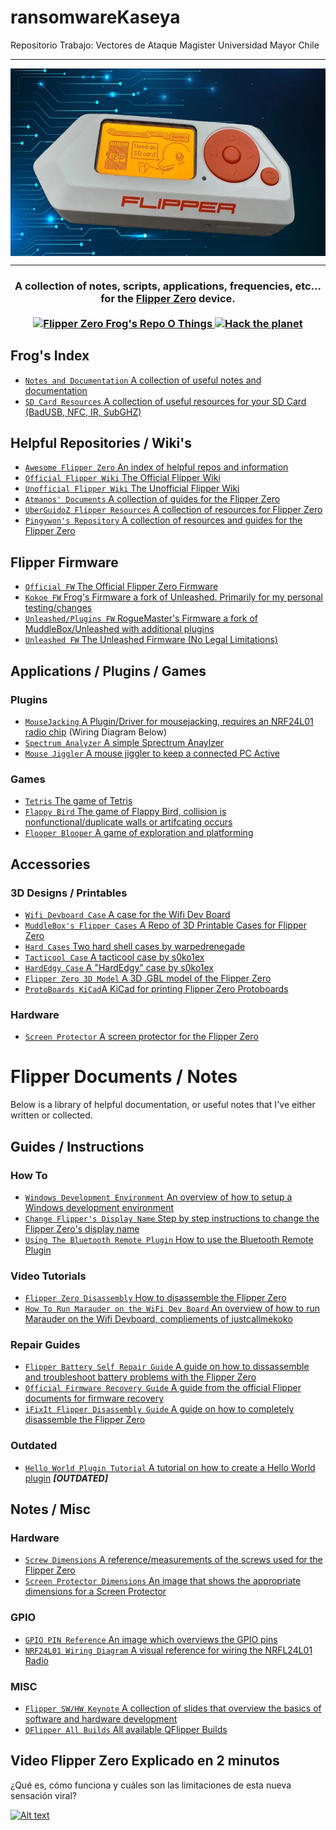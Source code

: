 # ransomwareKaseya
Repositorio Trabajo: Vectores de Ataque Magister Universidad Mayor Chile
<hr>
<a href="https://github.com/FroggMaster/FlipperZero">
  <img src="https://github.com/jesusIgnacio86/FlipperZero/blob/main/flipperzero.jpg" align="center" alt="Frog's Flipper Zero Repo" title="Frog's Flipper Zero Repo" width="800" height="300">
</a>

<hr>
<h3 align="center">
 A collection of notes, scripts, applications, frequencies, etc... for the <a href="https://flipperzero.one">Flipper Zero</a> device.<br><br>
  <a href="#">
    <img src="https://img.shields.io/badge/Flipper%20Zero-Frog's%20Index-green" alt="Flipper Zero Frog's Repo O Things" height=24>
    <img src="https://img.shields.io/badge/Hack-The%20Planet-orange" alt="Hack the planet" height=24>
  </a>
</h3>
<!-- Please, Do not modify the HTML above this section 𓆏 Thank you 𓆏-->

## Frog's Index
- [`Notes and Documentation` A collection of useful notes and documentation](https://github.com/FroggMaster/Flipperzero#flipper-documents--notes)
- [`SD Card Resources` A collection of useful resources for your SD Card (BadUSB, NFC, IR, SubGHZ)](https://github.com/FroggMaster/FlipperZero/tree/main/SD%20Card%20Resources)

## Helpful Repositories / Wiki's 
- [`Awesome Flipper Zero` An index of helpful repos and information](https://github.com/djsime1/awesome-flipperzero)
- [`Official Flipper Wiki` The Official Flipper Wiki](https://docs.flipperzero.one)
- [`Unofficial Flipper Wiki` The Unofficial Flipper Wiki](https://flipperzero.miraheze.org/wiki/Main_Page)
- [`Atmanos' Documents` A collection of guides for the Flipper Zero](https://flipper.atmanos.com/docs/overview/intro)
- [`UberGuidoZ Flipper Resources` A collection of resources for Flipper Zero](https://github.com/UberGuidoZ/Flipper)
- [`Pingywon's Repository` A collection of resources and guides for the Flipper Zero](https://flipper.pingywon.com/)

## Flipper Firmware 
- [`Official FW` The Official Flipper Zero Firmware](https://github.com/flipperdevices/flipperzero-firmware)
- [`Kokoe FW` Frog's Firmware a fork of Unleashed. Primarily for my personal testing/changes](https://github.com/FroggMaster/flipperzero-kokoe-firmware)
- [`Unleashed/Plugins FW` RogueMaster's Firmware a fork of MuddleBox/Unleashed with additional plugins](https://github.com/RogueMaster/flipperzero-firmware-wPlugins)
- [`Unleashed FW` The Unleashed Firmware (No Legal Limitations)](https://github.com/Eng1n33r/flipperzero-firmware)

## Applications / Plugins / Games
### Plugins
- [`MouseJacking` A Plugin/Driver for mousejacking, requires an NRF24L01 radio chip](https://github.com/mothball187/flipperzero-nrf24) (Wiring Diagram Below)
- [`Spectrum Analyzer` A simple Sprectrum Anaylzer](https://github.com/jolcese/flipperzero-firmware/tree/spectrum/applications/spectrum_analyzer)
- [`Mouse Jiggler` A mouse jiggler to keep a connected PC Active](https://github.com/MuddledBox/flipperzero-firmware/tree/Mouse_Jiggler/applications/mouse_jiggler)

### Games
- [`Tetris` The game of Tetris](https://github.com/jeffplang/flipperzero-firmware/tree/tetris_game/applications/tetris_game)
- [`Flappy Bird` The game of Flappy Bird, collision is nonfunctional/duplicate walls or artifcating occurs](https://github.com/DroomOne/flipperzero-firmware/tree/dev/applications%2Fflappy_bird)
- [`Flooper Blooper` A game of exploration and platforming](https://github.com/glitchcore/floopper-bloopper)

## Accessories
### 3D Designs / Printables
- [`Wifi Devboard Case` A case for the Wifi Dev Board](https://www.printables.com/model/179910-case-for-flipper-zero-wi-fi-module-v1)
- [`MuddleBox's Flipper Cases` A Repo of 3D Printable Cases for Flipper Zero](https://github.com/MuddledBox/FlipperZeroCases)
- [`Hard Cases` Two hard shell cases by warpedrenegade](https://www.thingiverse.com/thing:5387015)
- [`Tacticool Case` A tacticool case by s0ko1ex](https://github.com/s0ko1ex/FlipperZero-Hardware/tree/master/Cases/Tacticool%20case)
- [`HardEdgy Case` A "HardEdgy" case by s0ko1ex](https://github.com/s0ko1ex/FlipperZero-Hardware/tree/master/Cases/Hard%20Edgy%20Case)
- [`Flipper Zero 3D Model` A 3D .GBL model of the Flipper Zero](https://cdn.flipperzero.one/flp_new.glb)
- [`ProtoBoards KiCad`A KiCad for printing Flipper Zero Protoboards](https://github.com/lomalkin/flipperzero-protoboards-kicad)
 
### Hardware 
- [`Screen Protector` A screen protector for the Flipper Zero](https://www.photodon.com/p/2419-01.html)


# Flipper Documents / Notes

Below is a library of helpful documentation, or useful notes that I've either written or collected. 

## Guides / Instructions 
### How To
- [`Windows Development Environment` An overview of how to setup a Windows development environment](https://github.com/FroggMaster/FlipperZero/blob/main/Notes%20and%20Documentation/Windows%20Development%20Environment.md)
- [`Change Flipper's Display Name` Step by step instructions to change the Flipper Zero's display name](https://github.com/FroggMaster/Flipper/blob/main/Notes%20and%20Documentation/Change%20Flippers%20Display%20Name.md)
- [`Using The Bluetooth Remote Plugin` How to use the Bluetooth Remote Plugin](https://github.com/FroggMaster/Flipper/blob/main/Notes%20and%20Documentation/Using%20The%20Bluetooth%20Remote%20Plugin.md)

### Video Tutorials
- [`Flipper Zero Disassembly` How to disassemble the Flipper Zero](https://youtu.be/38pHe7M4vl8)
- [`How To Run Marauder on the WiFi Dev Board` An overview of how to run Marauder on the Wifi Devboard, compliements of ](https://youtu.be/_YLTpNo5xa0)[justcallmekoko](https://github.com/justcallmekoko)

### Repair Guides
- [`Flipper Battery Self Repair Guide` A guide on how to dissassemble and troubleshoot battery problems with the Flipper Zero](https://cdn.flipperzero.one/self-repair-guide.pdf)
- [`Official Firmware Recovery Guide` A guide from the official Flipper documents for firmware recovery](https://docs.flipperzero.one/basics/firmware-update/firmware-recovery)
- [`iFixIt Flipper Disassembly Guide` A guide on how to completely disassemble the Flipper Zero](https://www.ifixit.com/Guide/Flipper+Zero+Disassembly/151455)

### Outdated
- [`Hello World Plugin Tutorial` A tutorial on how to create a Hello World plugin](https://github.com/DroomOne/Flipper-Plugin-Tutorial) ***[OUTDATED]***

## Notes / Misc
### Hardware
- [`Screw Dimensions` A reference/measurements of the screws used for the Flipper Zero](https://user-images.githubusercontent.com/12762784/177255984-eef7eb2b-0ac8-4d81-b03b-2d75d7e48d49.png)
- [`Screen Protector Dimensions` An image that shows the appropriate dimensions for a Screen Protector](https://user-images.githubusercontent.com/12762784/169257741-24aa4c28-d7e7-4ccb-9bd9-3efc8299ef7c.png) 

### GPIO
- [`GPIO PIN Reference` An image which overviews the GPIO pins](https://user-images.githubusercontent.com/12762784/169719082-96bc5bf2-1040-4f47-aea8-2639a6405de8.png)
- [`NRF24L01 Wiring Diagram` A visual reference for wiring the NRFL24L01 Radio](https://user-images.githubusercontent.com/12762784/177709854-66219630-9c8a-472c-9cad-6f2ba0253c3b.png)

### MISC
- [`Flipper SW/HW Keynote` A collection of slides that overview the basics of software and hardware development](https://miro.com/app/board/o9J_l1XZfbw=/?moveToWidget=3458764514405659414&cot=14)
- [`QFlipper All Builds` All available QFlipper Builds](https://update.flipperzero.one/builds/qFlipper/)

<!-- DO NOT MODIFY BELOW -->
## Video Flipper Zero Explicado en 2 minutos
¿Qué es, cómo funciona y cuáles son las limitaciones de esta nueva sensación viral?
<br>

[![Alt text](https://img.youtube.com/vi/Buld1mOhl80/0.jpg)](https://www.youtube.com/watch?v=Buld1mOhl80)
